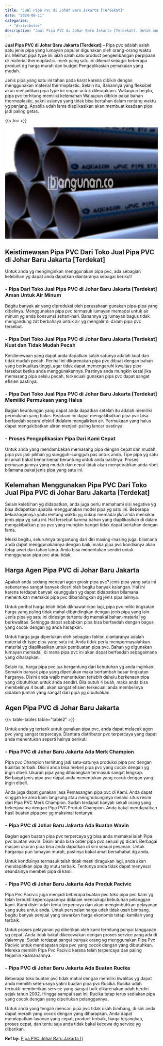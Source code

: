 ```yaml
---
title: "Jual Pipa PVC di Johar Baru Jakarta [Terdekat]"
date: "2024-08-11"
categories: 
  - "distributor"
description: "Jual Pipa PVC di Johar Baru Jakarta [Terdekat]. Untuk anda yang tengah mencari pipa pvc tidak usah bimbang, di sini anda dapat meraih yang cocok dengan yang..."
---
```


**Jual Pipa PVC di Johar Baru Jakarta \[Terdekat\]** – Pipa pvc adalah salah satu jenis pipa yang lumayan populer digunakan oleh orang-orang waktu ini. Melihat pipa type ini ialah salah satu product pengembangan perpipaan dr material thermoplastic. merk yang satu ini dikenal sebagai beberapa product dg harga murah dan budget Pengaplikasian pemakaian yang mudah.

Jenis pipa yang satu ini tahan pada karat karena dibikin dengan menggunakan material thermoplastic. Selain itu, Bahannya yang fleksibel akan menjadikan pipa type ini ringan untuk diterapkann. Walaupun begitu, pipa pvc terhitung memiliki kelemahan Walaupun dibikin pakai bahan thermoplastic, yakni usianya yang tidak bisa bertahan dalam rentang waktu yg panjang. Apabila udah lama diaplikasikan akan membuat keadaan pipa jadi paling getas.

{{< toc >}}

![Jual Pipa PVC di Johar Baru Jakarta [Terdekat]](/images/jaul-pipa-pvc-57.png)

## Keistimewaan Pipa PVC Dari Toko Jual Pipa PVC di Johar Baru Jakarta \[Terdekat\]

Untuk anda yg menginginkan menggunakan pipa pvc, ada sebagian kelebihan yg dapat anda dapatkan diantaranya sebagai berikut!

### \- Pipa Dari Toko Jual Pipa PVC di Johar Baru Jakarta \[Terdekat\] Aman Untuk Air Minum

Begitu banyak air yang diproduksi oleh perusahaan gunakan pipa-pipa yang dibelinya. Menggunakan pipa pvc termasuk lumayan memadai untuk air minum yg anda konsumsi sehari-hari. Bahannya yg lumayan bagus tidak mengandung zat berbahaya untuk air yg mengalir di dalam pipa pvc tersebut.

### \- Pipa Dari Toko Jual Pipa PVC di Johar Baru Jakarta \[Terdekat\] Kuat dan Tidak Mudah Pecah

Keistimewaan yang dapat anda dapatkan salah satunya adalah kuat dan tidak mudah pecah. Perihal ini dikarenakan pipa pvc dibuat dengan bahan yang berkualitas tinggi, agar tidak dapat memengaruhi kwalitas pipa tersebut ketika anda menggunakannya. Pastinya anda mungkin kesal jika memasang pipa selalu pecah, terkecuali gunakan pipa pvc dapat sangat efisien pastinya.

### \- Pipa Dari Toko Jual Pipa PVC di Johar Baru Jakarta \[Terdekat\] Memiliki Permukaan yang Halus

Bagian keuntungan yang dapat anda dapatkan setelah itu adalah memiliki permukaan yang halus. Keadaan ini dapat mengakibatkan pipa pvc bisa berfaedah secara efektif didalam mengalirkan air. Permukaan yang halus dapat mengakibatkan aliran menjadi paling lancar pastinya.

### \- Proses Pengaplikasian Pipa Dari Kami Cepat

Untuk anda yang mendambakan memasang pipa dengan cepat dan mudah, pipa pvc jadi pilihan yg sungguh-sungguh pas untuk anda. Tipe pipa yg satu ini amat bakal benar-benar beruntung untuk anda pastinya. Proses pemasangannya yang mudah dan cepat tidak akan menyebabkan anda ribet bilamana pakai jenis pipa yang satu ini.

## Kelemahan Menggunakan Pipa PVC Dari Toko Jual Pipa PVC di Johar Baru Jakarta \[Terdekat\]

Selain kelebihan yg didapatkan, anda juga perlu memahami sisi negative yg bisa didapatkan apabila menggunakan model pipa yg satu ini. Beberapa kekurangannya yaitu rentang waktu yg cukup memadai jika anda memakai jenis pipa yg satu ini. Hal tersebut karena bahan yang diaplikasikan di dalam mengakibatkan pipa pvc yang mungkin banget tidak dapat bertahan dengan lama.

Meski begitu, seluruhnya tergantung dari diri masing-masing juga. bilamana anda dapat menggunakannya dengan baik, maka pipa pvc kondisinya akan tetap awet dan tahan lama. Anda bisa menentukan sendiri untuk menggunaan pipa pvc atau tidak.

## Harga Agen Pipa PVC di Johar Baru Jakarta

Apakah anda sedang mencari agen grosir pipa pvc? jenis pipa yang satu ini sebenarnya sangat banyak dicari oleh begitu banyak kalangan. Hal ini karena terdapat banyak keunggulan yg dapat didapatkan bilamana menentukan memakai pipa pvc dibandingkan dg jenis pipa lainnya.

Untuk perihal harga telah tidak dikhawatirkan lagi, pipa pvc miliki tingkatan harga yang paling tidak mahal dibandingkan dengan jenis pipa yang lain. Jenis pipa yg satu ini didesign tertentu dg memakai bahan-material yg berkwalitas. Sehingga dapat sebabkan pipa bisa berfaedah dengan bagus yang cocok dengan yg anda harapkan.

Untuk harga juga diperlukan oleh sebagian faktor, diantaranya adalah material dr type pipa yang satu ini. Anda tidak perlu mempermasalahkan material yg diaplikasikan untuk pembuatan pipa pvc. Bahan yg digunakan lumayan memadai, di mana pipa pvc ini akan dapat berfaedah sebagaimana yang diharapkan.

Selain itu, harga pipa pvc jua bergantung dari kebutuhan yg anda inginkan. Semakin banyak pipa yang diperlukan maka bertambah besar tingkatan harganya. Disini anda wajib menentukan terlebih dahulu berkenaan pipa yang dibutuhkan untuk anda sendiri. Bila butuh 4 buah, maka anda bisa membelinya 4 buah. akan sangat efisien terkecuali anda membelinya didalam jumlah yang sangat dari pipa yg dibutuhkan.

## Agen Pipa PVC di Johar Baru Jakarta

{{< table-tables table="table2" >}}

Untuk anda yg tertarik untuk gunakan pipa pvc, anda dapat melacak agen pvc yang sangat terpercaya. Diantara distributor pvc terpercaya yang dapat anda menentukan seperti halnya berikut!

### \- Pipa PVC di Johar Baru Jakarta Ada Merk Champion

Pipa pvc Champion terhitung jadi satu-satunya produksi pipa pvc dengan kualitas terbaik. Disini anda bisa mebeli pipa pvc yang cocok dengan yg ingin dibeli. Ukuran pipa yang dihidangkan termasuk sangat lengkap. Berbagai jenis pipa pvc dapat anda menentukan yang cocok dengan yang ingin dibeli.

Anda juga dapat gunakan jasa Pemasangan pipa pvc di Kami. Anda dapat singgah ke area kami langsung atau menghubunginya melalui situs resmi dari Pipa PVC Merk Champion. Sudah terdapat banyak sekali orang yang bekerjasama dengan Pipa PVC Produk Champion. Anda bakal mendapatkan hasil buatan pipa pvc yg maksimal tentunya.

### \- Pipa PVC di Johar Baru Jakarta Ada Buatan Wavin

Bagian agen buatan pipa pvc terpercaya yg bisa anda memakai ialah Pipa pvc buatan wavin. Disini anda bisa order pipa pvc sesuai yg dicari. Berbagai macam ukuran pipa bisa anda dapatkan di sini sesuai pesanan. Untuk harganya pun lumayan murah, pastinya bakal amat bersahabat dg anda.

Untuk kondisinya termasuk telah tidak mesti diragukan lagi, anda akan mendapatkan pipa dg mutu terbaik. Tentunya anda tidak dapat menyesal seandainya membeli pipa di kami.

### \- Pipa PVC di Johar Baru Jakarta Ada Produk Pacivic

Pipa Pvc Pacivic juga menjadi beberapa buatan pvc toko pipa pvc kami yg telah terbukti kepercayaannya didalam mencukupi kebutuhan pelanggan kami. Kami disini udah tentu terpercaya dan akan mengimbuhkan pelayanan yang suka untuk anda. Untuk persoalan harga udah tidak usah bimbang, begitu banyak penjual yang tawarkan harga ekonomis tetapi kamilah yang terbaik.

Untuk proses pelayanan yg diberikan oleh kami terhitung punyai tanggapan yg cepat. Anda tidak bakal dikecewakan dengan proses service yang ada di dalamnya. Sudah terdapat sangat banyak orang yg menggunakan Pipa Pvc Pacivic untuk mendapatan pipa pvc yang cocok dengan yang dibutuhkan. Mereka memilih Pipa Pvc Pacivic karena telah terpercaya dan paling terjamin keamanannya.

### \- Pipa PVC di Johar Baru Jakarta Ada Buatan Rucika

Beberapa toko buatan pvc tidak mahal dengan memiliki kwalitas yg dapat anda memilih seterusnya yakni buatan pipa pvc Rucika. Rucika udah terbukti memberikan service yang sangat baik dikarenakan udah berdiri sejak tahun 2002. Hingga sampai saat ini, Rucika tetap terus sediakan pipa yang cocok dengan yang diperlukan pelanggannya.

Untuk anda yang tengah mencari pipa pvc tidak usah bimbang, di sini anda dapat meraih yang cocok dengan yang diharapkan. Anda dapat mendapatkan layanan yang cepat, product terbaik, harga terjangkau, proses cepat, dan tentu saja anda tidak bakal kecewa dg service yg diberikan.

**Ref by:** [Pipa PVC Johar Baru Jakarta []](https://id.wikipedia.org/wiki/Pipa)
